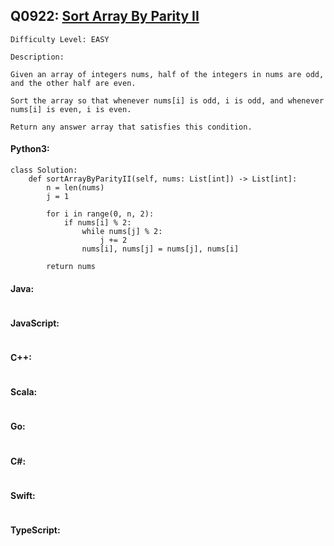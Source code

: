 ## Q0922: [Sort Array By Parity II](https://leetcode.com/problems/sort-array-by-parity-ii/)

```
Difficulty Level: EASY
```

```
Description:

Given an array of integers nums, half of the integers in nums are odd, and the other half are even.

Sort the array so that whenever nums[i] is odd, i is odd, and whenever nums[i] is even, i is even.

Return any answer array that satisfies this condition.
```

#### Python3:

```
class Solution:
    def sortArrayByParityII(self, nums: List[int]) -> List[int]:
        n = len(nums)
        j = 1

        for i in range(0, n, 2):
            if nums[i] % 2:
                while nums[j] % 2:
                    j += 2
                nums[i], nums[j] = nums[j], nums[i]
                
        return nums
```

#### Java:

```

```

#### JavaScript:

```

```

#### C++:

```

```

#### Scala:

```

```

#### Go:

```

```

#### C#:

```

```

#### Swift:

```

```

#### TypeScript:

```

```